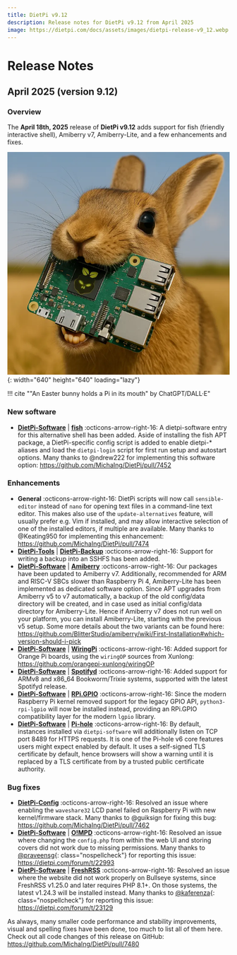 ```yaml
---
title: DietPi v9.12
description: Release notes for DietPi v9.12 from April 2025
image: https://dietpi.com/docs/assets/images/dietpi-release-v9_12.webp
---
```


# Release Notes

## April 2025 (version 9.12)

### Overview

The **April 18th, 2025** release of **DietPi v9.12** adds support for fish (friendly interactive shell), Amiberry v7, Amiberry-Lite, and a few enhancements and fixes.

![ChatGPT generated Easter bunny Pi](../assets/images/dietpi-release-v9_12.webp "Easter bunny with Raspberry Pi"){: width="640" height="640" loading="lazy"}

!!! cite "\"An Easter bunny holds a Pi in its mouth\" by ChatGPT/DALL·E"

### New software

- [**DietPi-Software**](../dietpi_tools/software_installation.md#dietpi-software) | [**fish**](../software/system_software.md#fish) :octicons-arrow-right-16: A dietpi-software entry for this alternative shell has been added. Aside of installing the fish APT package, a DietPi-specific config script is added to enable dietpi-* aliases and load the `dietpi-login` script for first run setup and autostart options. Many thanks to @ndrew222 for implementing this software option: <https://github.com/MichaIng/DietPi/pull/7452>

### Enhancements

- **General** :octicons-arrow-right-16: DietPi scripts will now call `sensible-editor` instead of `nano` for opening text files in a command-line text editor. This makes also use of the `update-alternatives` feature, will usually prefer e.g. Vim if installed, and may allow interactive selection of one of the installed editors, if multiple are available. Many thanks to @Keating950 for implementing this enhancement: <https://github.com/MichaIng/DietPi/pull/7474>
- [**DietPi-Tools**](../dietpi_tools.md) | [**DietPi-Backup**](../dietpi_tools/system_maintenance.md#dietpi-backup-backuprestore) :octicons-arrow-right-16: Support for writing a backup into an SSHFS has been added.
- [**DietPi-Software**](../dietpi_tools/software_installation.md#dietpi-software) | [**Amiberry**](../software/gaming.md#amiberry) :octicons-arrow-right-16: Our packages have been updated to Amiberry v7. Additionally, recommended for ARM and RISC-V SBCs slower than Raspberry Pi 4, Amiberry-Lite has been implemented as dedicated software option. Since APT upgrades from Amiberry v5 to v7 automatically, a backup of the old config/data directory will be created, and in case used as initial config/data directory for Amiberry-Lite. Hence if Amiberry v7 does not run well on your platform, you can install Amiberry-Lite, starting with the previous v5 setup. Some more details about the two variants can be found here: <https://github.com/BlitterStudio/amiberry/wiki/First-Installation#which-version-should-i-pick>
- [**DietPi-Software**](../dietpi_tools/software_installation.md#dietpi-software) | [**WiringPi**](../software/hardware_projects.md#wiringpi) :octicons-arrow-right-16: Added support for Orange Pi boards, using the `wiringOP` sources from Xunlong: <https://github.com/orangepi-xunlong/wiringOP>
- [**DietPi-Software**](../dietpi_tools/software_installation.md#dietpi-software) | [**Spotifyd**](../software/media.md#spotifyd) :octicons-arrow-right-16: Added support for ARMv8 and x86_64 Bookworm/Trixie systems, supported with the latest Spotifyd release.
- [**DietPi-Software**](../dietpi_tools/software_installation.md#dietpi-software) | [**RPi.GPIO**](../software/hardware_projects.md#rpigpio) :octicons-arrow-right-16: Since the modern Raspberry Pi kernel removed support for the legacy GPIO API, `python3-rpi-lgpio` will now be installed instead, providing an RPi.GPIO compatibility layer for the modern `lgpio` library.
- [**DietPi-Software**](../dietpi_tools/software_installation.md#dietpi-software) | [**Pi-hole**](../software/dns_servers.md#pi-hole) :octicons-arrow-right-16: By default, instances installed via `dietpi-software` will additionally listen on TCP port 8489 for HTTPS requests. It is one of the Pi-hole v6 core features users might expect enabled by default. It uses a self-signed TLS certificate by default, hence browsers will show a warning until it is replaced by a TLS certificate from by a trusted public certificate authority.

### Bug fixes

- [**DietPi-Config**](../dietpi_tools/system_configuration.md#dietpi-config) :octicons-arrow-right-16: Resolved an issue where enabling the `waveshare32` LCD panel failed on Raspberry Pi with new kernel/firmware stack. Many thanks to @guiksign for fixing this bug: <https://github.com/MichaIng/DietPi/pull/7462>
- [**DietPi-Software**](../dietpi_tools/software_installation.md#dietpi-software) | [**O!MPD**](../software/media.md#ompd) :octicons-arrow-right-16: Resolved an issue where changing the `config.php` from within the web UI and storing covers did not work due to missing permissions. Many thanks to [@praveensg](https://dietpi.com/forum/u/praveensg){: class="nospellcheck"} for reporting this issue: <https://dietpi.com/forum/t/22993>
- [**DietPi-Software**](../dietpi_tools/software_installation.md#dietpi-software) | [**FreshRSS**](../software/social.md#freshrss) :octicons-arrow-right-16: Resolved an issue where the website did not work properly on Bullseye systems, since FreshRSS v1.25.0 and later requires PHP 8.1+. On those systems, the latest v1.24.3 will be installed instead. Many thanks to [@kaferenza](https://dietpi.com/forum/u/kaferenza){: class="nospellcheck"} for reporting this issue: <https://dietpi.com/forum/t/23129>

As always, many smaller code performance and stability improvements, visual and spelling fixes have been done, too much to list all of them here. Check out all code changes of this release on GitHub: <https://github.com/MichaIng/DietPi/pull/7480>

